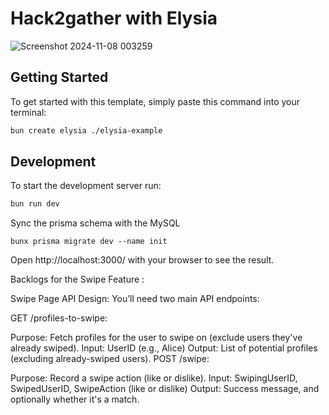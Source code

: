 # Hack2gather with Elysia

![Screenshot 2024-11-08 003259](https://github.com/user-attachments/assets/75e3467e-c547-406a-a69c-ecd77b3e54e7)

## Getting Started
To get started with this template, simply paste this command into your terminal:
```bash
bun create elysia ./elysia-example
```




## Development
To start the development server run:
```bash
bun run dev
```

Sync the prisma schema with the MySQL

`bunx prisma migrate dev --name init`


Open http://localhost:3000/ with your browser to see the result.

Backlogs for the Swipe Feature :

Swipe Page API Design:
You’ll need two main API endpoints:

GET /profiles-to-swipe:

Purpose: Fetch profiles for the user to swipe on (exclude users they've already swiped).
Input: UserID (e.g., Alice)
Output: List of potential profiles (excluding already-swiped users).
POST /swipe:

Purpose: Record a swipe action (like or dislike).
Input: SwipingUserID, SwipedUserID, SwipeAction (like or dislike)
Output: Success message, and optionally whether it's a match.
